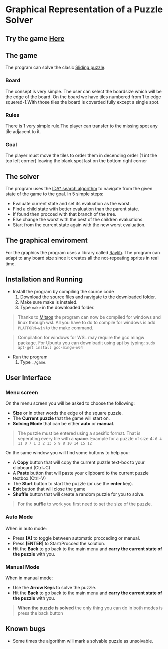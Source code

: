 # Graphical Representation of a Puzzle Solver

## Try the game [Here](georgerg.com)

## The game

The program can solve the clasic [Sliding puzzle](https://en.wikipedia.org/wiki/Sliding_puzzle).

### Board

The consept is very simple. The user can select the boardsize which will be the edge of the board. On the board we have tiles numbered from 1 to edge squered-1.With those tiles the board is coverded fully except a single spot.

### Rules

There is 1 very simple rule.The player can transfer to the missing spot any tile adjacent to it.

### Goal

The player must move the tiles to order them in decending order (1 int the top left corner) leaving the blank spot last on the bottom right corner

## The solver

The program uses the [IDA* search algorithm](https://en.wikipedia.org/wiki/Iterative_deepening_A*) to navigate from the given state of the game to the goal. In 5 simple steps:

- Evaluate current state and set its evaluation as the worst.
- Find a child state with better evaluation than the parent state.
- If found then procced with that branch of the tree.
- Else change the worst with the best of the children evaluations.
- Start from the current state again with the new worst evaluation.

## The graphical enviroment

For the graphics the program uses a library called [Raylib](https://www.raylib.com/). The program can adapt to any board size since it creates all the not-repeating sprites in real time.

## Installation and Running

- Install the program by compiling the source code
  1. Download the source files and navigate to the downloaded folder.
  2. Make sure make is instaled.
  3. Type `make` in the downloaded folder.

> Thanks to [Mitsos](https://github.com/Jimminer) the program can now be compiled for windows and linux through wsl. All you have to do to compile for windows is add `PLATFORM=win` to the make command.

> Compilation for windows for WSL may require the gcc mingw package. For Ubuntu you can downloadit using apt by typing: `sudo apt-get install gcc-mingw-w64`

- Run the program
  1. Type `./game`.

## User Interface

### Menu screen

On the menu screen you will be asked to choose the following:

- **Size** or in other words the edge of the square puzzle.
- The **Current puzzle** that the game will start on.
- **Solving Mode** that can be either **auto** or **manual**.

> The puzzle must be entered using a spesific format. That is seperating every tile with a **space**.
> Example for a puzzle of size 4: `6 4 11 0 7 1 3 2 13 5 9 8 10 14 15 12`

On the same window you will find some buttons to help you:

- A **Copy** button that will copy the current puzzle text-box to your clipboard.(Ctrl+C)
- A **Paste** button that will paste your clipboard to the current puzzle textbox.(Ctrl+V)
- The **Start** button to start the puzzle (or use the **enter** key).
- **Exit** button that will close the game
- **Shuffle** button that will create a random puzzle for you to solve.

> For the **suffle** to work you first need to set the size of the puzzle.

### Auto Mode

When in auto mode:

- Press **[A]** to toggle between automatic procceding or manual.
- Press **[ENTER]** to Start/Procced the solution.
- Hit the **Back** to go back to the main menu and **carry the current state of the puzzle** with you.

### Manual Mode

When in manual mode:

- Use the **Arrow Keys** to solve the puzzle.
- Hit the **Back** to go back to the main menu and **carry the current state of the puzzle** with you.

> **When the puzzle is solved** the only thing you can do in both modes is press the back button

## Known bugs

- Some times the algorithm will mark a solvable puzzle as unsolvable.
